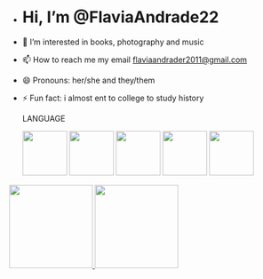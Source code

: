 - # Hi, I’m @FlaviaAndrade22
- 👀 I’m interested in books, photography and music
- 📫 How to reach me my email flaviaandrader2011@gmail.com 
- 😄 Pronouns: her/she and they/them
- ⚡ Fun fact: i almost ent to college to study history

  LANGUAGE
  
  
  <img src="https://cdn.jsdelivr.net/gh/devicons/devicon@latest/icons/c/c-original.svg" height="80"/>
  <img src="https://cdn.jsdelivr.net/gh/devicons/devicon@latest/icons/javascript/javascript-original.svg" height="80" />
  <img src="https://cdn.jsdelivr.net/gh/devicons/devicon@latest/icons/html5/html5-original.svg" height="80"  />
  <img src="https://cdn.jsdelivr.net/gh/devicons/devicon@latest/icons/css3/css3-original.svg" height="80"  />
  <img src="https://cdn.jsdelivr.net/gh/devicons/devicon@latest/icons/java/java-original-wordmark.svg" height="80"  />
          
 <div>
  <a href="https://github.com/seu-FlaviaAndrade22STN">
  <img height="150en" src="https://github-readme-stats.vercel.app/api?username=FlaviaAndrade22&theme=midnight-purple&show_icons=true&hide_border=false&border_color=A020F0&count_private=false" /> 
  <img height="150en" src="https://github-readme-stats.vercel.app/api/top-langs/?username=FlaviaAndrade22&theme=midnight-purple&show_icons=true&hide_border=false&border_color=A020F0&layout=compact" />
</div> 
